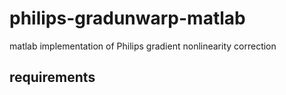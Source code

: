 # philips-gradunwarp-matlab

matlab implementation of Philips gradient nonlinearity correction

## requirements


